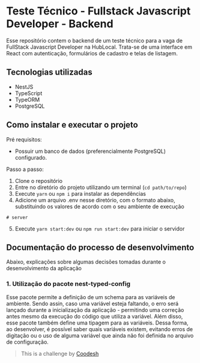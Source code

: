 # Teste Técnico - Fullstack Javascript Developer - Backend

Esse repositório contem o backend de um teste técnico para a vaga de FullStack Javascript Developer na HubLocal. Trata-se de uma interface em React com autenticação, formulários de cadastro e telas de listagem.

## Tecnologias utilizadas
- NestJS
- TypeScript
- TypeORM
- PostgreSQL

## Como instalar e executar o projeto
Pré requisitos:
  - Possuir um banco de dados (preferencialmente PostgreSQL) configurado.

Passo a passo:
1. Clone o repositório
2. Entre no diretório do projeto utilizando um terminal (`cd path/to/repo`)
3. Execute `yarn` ou `npm i` para instalar as dependências
4. Adicione um arquivo .env nesse diretório, com o formato abaixo, substituindo os valores de acordo com o seu ambiente de execução
  ```shell
  # server
  
  ```
5. Execute `yarn start:dev` ou `npm run start:dev` para iniciar o servidor

## Documentação do processo de desenvolvimento
Abaixo, explicações sobre algumas decisões tomadas durante o desenvolvimento da aplicação
### 1. Utilização do pacote nest-typed-config
Esse pacote permite a definição de um schema para as variáveis de ambiente. Sendo assin, caso uma variável esteja faltando, o erro será lançado durante a inicialização da aplicação - permitindo uma correção antes mesmo da execução do código que utiliza a variável.
Além disso, esse pacote também define uma tipagem para as variáveis. Dessa forma, ao desenvolver, é possível saber quais variáveis existem, evitando erros de digitação ou o uso de alguma variável que ainda não foi definida no arquivo de configuração.

>  This is a challenge by [Coodesh](https://coodesh.com/)
